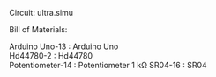 Circuit: ultra.simu

Bill of Materials:

Arduino Uno-13 : Arduino Uno   
Hd44780-2 : Hd44780   
Potentiometer-14 : Potentiometer 1 kΩ
SR04-16 : SR04  
